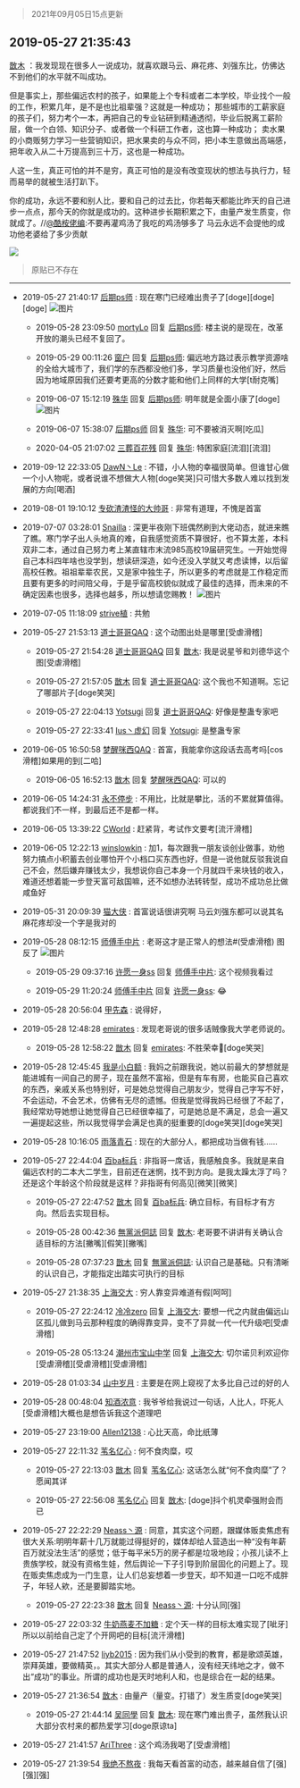 > 2021年09月05日15点更新
<link rel="stylesheet" href="https://cdn.jsdelivr.net/gh/taotie6/sampleJSON@main/css/photo_show.css">


 ## 2019-05-27 21:35:43 

 [㪚木](https://www.coolapk.com/feed/11930869?shareKey=MDcyYTNhODhlNDk1NjEzMTc0YWY~) ：我发现现在很多人一说成功，就喜欢跟马云、麻花疼、刘强东比，仿佛达不到他们的水平就不叫成功。

但是事实上，那些偏远农村的孩子，如果能上个专科或者二本学校，毕业找个一般的工作，积累几年，是不是也比祖辈强？这就是一种成功；
那些城市的工薪家庭的孩子们，努力考个一本<!--break-->，再把自己的专业钻研到精通透彻，毕业后脱离工薪阶层，做一个白领、知识分子、或者做一个科研工作者，这也算一种成功；
卖水果的小商贩努力学习一些营销知识，把水果卖的与众不同，把小本生意做出高端感，把年收入从二十万提高到三十万，这也是一种成功。

人这一生，真正可怕的并不是穷，真正可怕的是没有改变现状的想法与执行力，轻而易举的就被生活打趴下。

你的成功，永远不要和别人比，要和自己的过去比，你若每天都能比昨天的自己进步一点点，那今天的你就是成功的。这种进步长期积累之下，由量产发生质变，你就成了。//<a class="feed-link-uname" href="/u/酷桉佬编">@酷桉佬编</a>:不要再灌鸡汤了我吃的鸡汤够多了
马云永远不会提他的成功他老婆给了多少贡献 

<div class="album">
<img class="img-item" src="https://image.coolapk.com/feed/2019/0412/14/1081091_1555050917_553@393x235.gif" />
</div>

> 原贴已不存在 

 ------- 

- 2019-05-27 21:40:17 [后期ps师](uid=871079) : 现在寒门已经难出贵子了[doge][doge][doge] ![图片](https://image.coolapk.com/feed/2019/0527/21/871079_4414_3839@580x552.jpg)

    - 2019-05-28 23:09:50 [mortyLo](uid=1973928) 回复 [后期ps师](uid=871079): 楼主说的是现在，改革开放的潮头已经不复回了。 

    - 2019-05-29 00:11:26 [窗户](uid=1588188) 回复 [后期ps师](uid=871079): 偏远地方路过表示教学资源啥的全给大城市了，我们学的东西都没他们多，学习质量也没他们好，然后因为地域原因我们还要考更高的分数才能和他们上同样的大学[t耐克嘴] 

    - 2019-06-07 15:12:19 [殊华](uid=1148527) 回复 [后期ps师](uid=871079): 明年就是全面小康了[doge] ![图片](https://image.coolapk.com/feed/2019/0607/15/1148527_2fd2b65c_1537_5701@400x472.jpeg)

    - 2019-06-07 15:38:07 [后期ps师](uid=871079) 回复 [殊华](uid=1148527): 可不要被消灭啊[吃瓜] 

    - 2020-04-05 21:07:02 [三葬百花残](uid=2256273) 回复 [殊华](uid=1148527): 特困家庭[流泪][流泪] 

- 2019-09-12 22:33:05 [DawN丶Le](uid=1099649) : 不错，小人物的幸福很简单。但谁甘心做一个小人物呢，或者说谁不想做大人物[doge笑哭]只可惜大多数人难以找到发展的方向[喝酒] 

- 2019-08-01 19:10:12 [专砍渣渣怪的大帅哥](uid=1033906) : 非常有道理，不愧是首富 

- 2019-07-07 03:28:01 [Snailla](uid=751855) : 深更半夜刚下班偶然刷到大佬动态，就进来瞧了瞧。寒门学子出人头地真的难，自我感觉资质不算很好，也不算太差，本科双非二本，通过自己努力考上某直辖市末流985高校19届研究生。一开始觉得自己本科四年啥也没学到，想读研深造，如今还没入学就又考虑读博，以后留高校任教。祖祖辈辈农民<!--break-->，又是家中独生子，所以更多的考虑就是工作稳定而且要有更多的时间陪父母，于是乎留高校貌似就成了最佳的选择，而未来的不确定因素也很多，选择也越多，所以想请您赐教！ ![图片](https://image.coolapk.com/feed/2019/0707/03/751855_b3058463_1280_5611@1504x2000.jpeg)

- 2019-07-05 11:18:09 [strive植](uid=1468928) : 共勉 

- 2019-05-27 21:53:13 [道士哥哥QAQ](uid=857333) : 这个动图出处是哪里[受虐滑稽] 

    - 2019-05-27 21:54:28 [道士哥哥QAQ](uid=857333) 回复 [㪚木](uid=1081091): 我是说星爷和刘德华这个图[受虐滑稽] 

    - 2019-05-27 21:57:05 [㪚木](uid=1081091) 回复 [道士哥哥QAQ](uid=857333): 这个我也不知道啊。忘记了哪部片子[doge笑哭] 

    - 2019-05-27 22:04:13 [Yotsugi](uid=2555065) 回复 [道士哥哥QAQ](uid=857333): 好像是整蛊专家吧 

    - 2019-05-27 22:33:41 [Ius丶虚幻](uid=1849202) 回复 [Yotsugi](uid=2555065): 是整蛊专家 

- 2019-06-05 16:50:58 [梦醒咪西QAQ](uid=1444673) : 首富，我能拿你这段话去高考吗[cos滑稽]如果用的到[二哈] 

    - 2019-06-05 16:52:13 [㪚木](uid=1081091) 回复 [梦醒咪西QAQ](uid=1444673): 可以的 

- 2019-06-05 14:24:31 [永不停步](uid=2069816) : 不用比，比就是攀比，活的不累就算值得。
都说我们不一样，到最后还不是都一样。 

- 2019-06-05 13:39:22 [CWorld](uid=1384771) : 赶紧背，考试作文要考[流汗滑稽] 

- 2019-06-05 12:22:13 [winslowkin](uid=1085009) : 加1，每次跟我一朋友谈创业做事，劝他努力搞点小积蓄去创业哪怕开个小档口买东西也好，但是一说他就反驳我说自己不会，然后嫌弃赚钱太少，我想说你自己本身一个月就四千来块钱的收入，难道还想着能一步登天富可敌国嘛，还不如想办法转转型，成功不成功总比做咸鱼好 

- 2019-05-31 20:09:39 [猫大侠](uid=692666) : 首富说话很讲究啊 马云刘强东都可以说其名 麻花疼却没一个字是我对的 

- 2019-05-28 08:12:15 [师傅手中片](uid=1467971) : 老哥这才是正常人的想法#(受虐滑稽) 图反了 ![图片](https://image.coolapk.com/feed/2019/0528/08/1467971_2333_4567@2048x3072.jpg)

    - 2019-05-29 09:37:16 [许愿一身ss](uid=931076) 回复 [师傅手中片](uid=1467971): 这个视频我看过 

    - 2019-05-29 11:20:24 [师傅手中片](uid=1467971) 回复 [许愿一身ss](uid=931076): 😂 

- 2019-05-28 20:56:04 [甲先森](uid=863032) : 说得好， 

- 2019-05-28 12:48:28 [emirates](uid=2140963) : 发现老哥说的很多话贼像我大学老师说的。 

    - 2019-05-28 12:58:22 [㪚木](uid=1081091) 回复 [emirates](uid=2140963): 不胜荣幸🍉[doge笑哭] 

- 2019-05-28 12:45:45 [我是小白额](uid=2212394) : 我妈之前跟我说，她以前最大的梦想就是能进城有一间自己的房子，现在虽然不富裕，但是有车有房，也能买自己喜欢的东西，亲戚关系也特别好，可是她总觉得自己朋友少，觉得自己字写不好，不会运动，不会艺术，仿佛有无尽的遗憾。但我是觉得我妈已经很了不起了，我经常劝导她想让她觉得自己已经很幸福了<!--break-->，可是她总是不满足，总会一遍又一遍提起这些，所以我觉得学会满足也真的挺重要的[doge笑哭][doge笑哭] 

- 2019-05-28 10:16:05 [雨落青石](uid=1604471) : 现在的大部分人，都把成功当做有钱…… 

- 2019-05-27 22:44:04 [百ba标兵](uid=1436451) : 非指哥一席话，我感触良多。我就是来自偏远农村的二本大二学生，目前还在迷惘，找不到方向。是我太躁太浮了吗？还是这个年龄这个阶段就是这样？非指哥有何高见[微笑][微笑] 

    - 2019-05-27 22:47:52 [㪚木](uid=1081091) 回复 [百ba标兵](uid=1436451): 确立目标，有目标才有方向。然后去实现目标。 

    - 2019-05-28 00:42:36 [無黨派侗誌](uid=963651) 回复 [㪚木](uid=1081091): 老哥要不讲讲有关确认合适目标的方法[撇嘴][假笑][撇嘴] 

    - 2019-05-28 07:37:23 [㪚木](uid=1081091) 回复 [無黨派侗誌](uid=963651): 认识自己是基础。只有清晰的认识自己，才能指定出踏实可执行的目标 

- 2019-05-27 21:38:35 [上海交大](uid=2078503) : 穷人靠变异难道有假[呵呵] 

    - 2019-05-27 22:24:12 [冷冷zero](uid=1161800) 回复 [上海交大](uid=2078503): 要想一代之内就由偏远山区孤儿做到马云那种程度的确得靠变异，变不了异就一代一代升级吧[受虐滑稽] 

    - 2019-05-28 05:13:24 [潮州市宝山中学](uid=1663515) 回复 [上海交大](uid=2078503): 切尔诺贝利欢迎你[受虐滑稽][受虐滑稽][受虐滑稽] 

- 2019-05-28 01:03:34 [山中岁月](uid=2158518) : 主要是在网上窥视了太多比自己过的好的人 

- 2019-05-28 00:48:04 [知酒浓意](uid=627669) : 我爷爷给我说过一句话，人比人，吓死人[受虐滑稽]大概也是想告诉我这个道理吧 

- 2019-05-27 23:19:00 [Allen12138](uid=790158) : 心比天高，命比纸薄 

- 2019-05-27 22:11:32 [苇名亿心](uid=1968788) : 何不食肉糜，哎 

    - 2019-05-27 22:13:03 [㪚木](uid=1081091) 回复 [苇名亿心](uid=1968788): 这话怎么就“何不食肉糜”了？愿闻其详 

    - 2019-05-27 22:56:08 [苇名亿心](uid=1968788) 回复 [㪚木](uid=1081091): [doge]抖个机灵牵强附会而已 

- 2019-05-27 22:22:29 [Neass丶源](uid=1009487) : 同意，其实这个问题，跟媒体贩卖焦虑有很大关系:明明年薪十几万就能过得挺好的，媒体却给人营造出一种“没有年薪百万就没法生活”的感觉；低于每平米5万的房子都是垃圾地段；小孩儿读不上贵族学校，就没有资格生娃，然后舆论一下子引导到阶层固化的问题上了。现在贩卖焦虑成为一门生意<!--break-->，让人们总妄想着一步登天，却不知道一口吃不成胖子，年轻人欸，还是要脚踏实地。 

    - 2019-05-27 22:23:38 [㪚木](uid=1081091) 回复 [Neass丶源](uid=1009487): 十分认同[强] 

- 2019-05-27 22:03:32 [牛奶燕麦不加糖](uid=633325) : 定个天一样的目标太难实现了[呲牙]所以以前给自己定了个开网吧的目标[流汗滑稽] 

- 2019-05-27 21:47:52 [liyb2015](uid=1285262) : 因为我们从小受到的教育，都是歌颂英雄，崇拜英雄，要做精英，。其实大部分人都是普通人，没有经天纬地之才，做不出“成功”的事业。所谓的成功也是天时地利人和，也是综合在一起的结果。 

- 2019-05-27 21:36:54 [㪚木](uid=1081091) : 由量产（量变。打错了）发生质变[doge笑哭] 

    - 2019-05-27 21:44:14 [吴同學](uid=1320218) 回复 [㪚木](uid=1081091): 现在寒门难出贵子，虽然我认识大部分农村来的都热爱学习[doge原谅ta] 

- 2019-05-27 21:41:57 [AriThree](uid=1560115) : 这个鸡汤我喝了[受虐滑稽] 

- 2019-05-27 21:39:54 [我绝不熬夜](uid=2561334) : 我每天看首富的动态，越来越自信了[强][强][强] 

